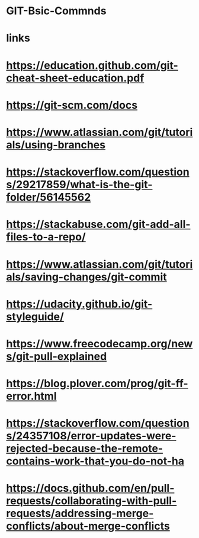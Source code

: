 # GIT-Bsic-Commnds
# links
# https://education.github.com/git-cheat-sheet-education.pdf
# https://git-scm.com/docs
# https://www.atlassian.com/git/tutorials/using-branches
# https://stackoverflow.com/questions/29217859/what-is-the-git-folder/56145562
# https://stackabuse.com/git-add-all-files-to-a-repo/
# https://www.atlassian.com/git/tutorials/saving-changes/git-commit
# https://udacity.github.io/git-styleguide/
# https://www.freecodecamp.org/news/git-pull-explained
# https://blog.plover.com/prog/git-ff-error.html
# https://stackoverflow.com/questions/24357108/error-updates-were-rejected-because-the-remote-contains-work-that-you-do-not-ha
# https://docs.github.com/en/pull-requests/collaborating-with-pull-requests/addressing-merge-conflicts/about-merge-conflicts

